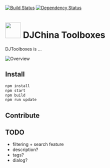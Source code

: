 [![Build Status](https://travis-ci.org/shujianbu/DJToolboxes.svg?branch=master)](https://travis-ci.org/shujianbu/DJToolboxes)
[![Dependency Status](https://david-dm.org/shujianbu/DJToolboxes.svg)](https://david-dm.org/shujianbu/DJToolboxes)

# <a href="http://djchina.org/"><img src="https://raw.githubusercontent.com/shujianbu/DJToolboxes/master/build/img/favicon.png" width="50"></a>  DJChina Toolboxes

DJToolboxes is ...

![Overview](https://raw.githubusercontent.com/shujianbu/DJToolboxes/master/overview.png)

## Install
```sh
npm install
npm start
npm build
npm run update
```
## Contribute

## TODO
* filtering + search feature
* description?
* tags?
* dialog?